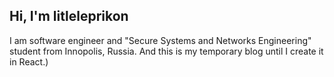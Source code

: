 ## Hi, I'm litleleprikon

I am software engineer and "Secure Systems and Networks Engineering" student from Innopolis, Russia. And this is my temporary blog until I create it in React.)